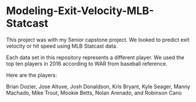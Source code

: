 # Modeling-Exit-Velocity-MLB-Statcast
This project was with my Senior capstone project. We looked to predict exit velocity or hit speed using MLB Statcast data.

Each data set in this repository represents a different player. We used the top ten players in 2016 according to WAR from baseball reference.

Here are the players:

Brian Dozier, Jose Altuve, Josh Donaldson, Kris Bryant, Kyle Seager, Manny Machado, Mike Trout, Mookie Betts, Nolan Arenado, and Robinson Cano
